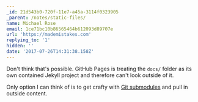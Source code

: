 ```yaml
---
_id: 21d543b0-720f-11e7-a45a-3114f0323905
_parent: /notes/static-files/
name: Michael Rose
email: 1ce71bc10b86565464b612093d89707e
url: 'https://mademistakes.com'
replying_to: '1'
hidden: ''
date: '2017-07-26T14:31:38.158Z'
---
```


Don't think that's possible. GitHub Pages is treating the `docs/` folder as its own contained Jekyll project and therefore can't look outside of it.

Only option I can think of is to get crafty with [Git submodules](https://help.github.com/articles/using-submodules-with-pages/) and pull in outside content.
